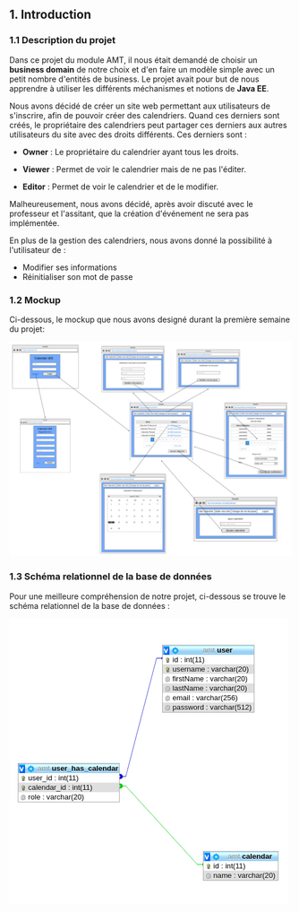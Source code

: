 ## 1. Introduction

### 1.1 Description du projet

Dans ce projet du module AMT, il nous était demandé de choisir un **business domain** de notre choix et d'en faire un modèle simple avec un petit nombre d'entités de business. Le projet avait pour but de nous apprendre à utiliser les différents méchanismes et notions de **Java EE**.

Nous avons décidé de créer un site web permettant aux utilisateurs de s'inscrire, afin de pouvoir créer des calendriers. Quand ces derniers sont créés, le propriétaire des calendriers peut partager ces derniers aux autres utilisateurs du site avec des droits différents. Ces derniers sont : 

- **Owner** : Le propriétaire du calendrier ayant tous les droits.

- **Viewer** : Permet de voir le calendrier mais de ne pas l'éditer.
- **Editor** : Permet de voir le calendrier et de le modifier.

Malheureusement, nous avons décidé, après avoir discuté avec le professeur et l'assitant, que la création d'événement ne sera pas implémentée.

En plus de la gestion des calendriers, nous avons donné la possibilité à l'utilisateur de :

- Modifier ses informations
- Réinitialiser son mot de passe

### 1.2 Mockup

Ci-dessous, le mockup que nous avons designé durant la première semaine du projet:

![](images/mockup.png)

### 1.3 Schéma relationnel de la base de données

Pour une meilleure compréhension de notre projet, ci-dessous se trouve le schéma relationnel de la base de données : 

![](images/schema_relationnel.png)

 